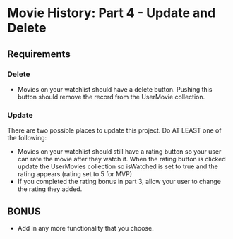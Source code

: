 # Movie History: Part 4 - Update and Delete

## Requirements
### Delete
* Movies on your watchlist should have a delete button.  Pushing this button should remove the record from the UserMovie collection.

### Update
There are two possible places to update this project.  Do AT LEAST one of the following:
* Movies on your watchlist should still have a rating button so your user can rate the movie after they watch it.  When the rating button is clicked update the UserMovies collection so isWatched is set to true and the rating appears (rating set to 5 for MVP)
* If you completed the rating bonus in part 3, allow your user to change the rating they added.

## BONUS
* Add in any more functionality that you choose.